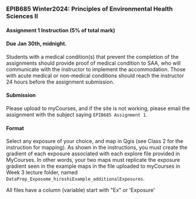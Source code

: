 ### EPIB685 Winter2024: Principles of Environmental Health Sciences II

#### Assignment 1 Instruction (5% of total mark)

#### Due Jan 30th, midnight. 
Students with a medical condition(s) that prevent the completion of the assignments should provide proof of medical condition to SAA, who will communicate with the instructor to implement the accommodation. 
Those with acute medical or non-medical conditions should reach the instructor 24 hours before the assignment submission. 

#### Submission 
Please upload to myCourses, and if the site is not working, please email the assignment with the subject saying `EPIB685 Assignment 1`.   

#### Format 
Select any exposure of your choice, and map in Qgis (see Class 2 for the instruction for mapping). 
As shown in the instructions, you must create the gradient of each exposure associated with each explore file provided in MyCourses. In other words, your two maps must replicate the exposure gradient seen in the example maps in the file uploaded to myCourses in Week 3 lecture folder, named `DataPrep_Exposome_hiroshiExample_additionalExposures`. 

All files have a column (variable) start with "Ex" or 'Exposure'  






